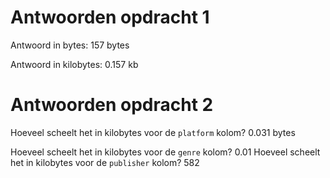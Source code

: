 # Antwoorden opdracht 1

Antwoord in bytes: 157 bytes

Antwoord in kilobytes: 0.157 kb

# Antwoorden opdracht 2

Hoeveel scheelt het in kilobytes voor de `platform` kolom?
0.031 bytes

Hoeveel scheelt het in kilobytes voor de `genre` kolom?
0.01 
Hoeveel scheelt het in kilobytes voor de `publisher` kolom?
582
